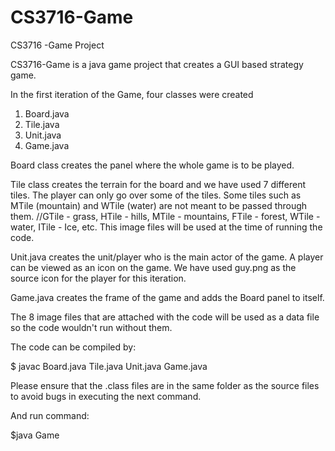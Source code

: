 CS3716-Game
===========

CS3716 -Game Project

CS3716-Game is a java game project that creates a GUI based strategy game.

In the first iteration of the Game, four classes were created 

1) Board.java
2) Tile.java
3) Unit.java
4) Game.java

Board class creates the panel where the whole game is to be played.

Tile class creates the terrain for the board and we have used 7 different tiles. The player can only go over some of the tiles. Some tiles such as MTile (mountain) and WTile (water) are not meant to be passed through them. 
//GTile - grass, HTile - hills, MTile - mountains, FTile - forest, WTile - water, ITile - Ice, etc.
This image files will be used at the time of running the code. 

Unit.java creates the unit/player who is the main actor of the game. A player can be viewed as an icon on the game. We have used guy.png as the source icon for the player for this iteration.

Game.java creates the frame of the game and adds the Board panel to itself. 

The 8 image files that are attached with the code will be used as a data file so the code wouldn't run without them.

The code can be compiled by:

$ javac Board.java Tile.java Unit.java Game.java

Please ensure that the .class files are in the same folder as the source files to avoid bugs in executing the next command. 

And run command: 

$java Game



